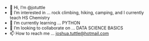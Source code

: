 - 👋 Hi, I’m @jotuttle
- 👀 I’m interested in ... rock climbing, hiking, camping, and I currently teach HS Chemistry
- 🌱 I’m currently learning ... PYTHON
- 💞️ I’m looking to collaborate on ... DATA SCIENCE BASICS
- 📫 How to reach me ... joshua.tuttle@hotmail.com

<!---
jotuttle/jotuttle is a ✨ special ✨ repository because its `README.md` (this file) appears on your GitHub profile.
You can click the Preview link to take a look at your changes.
--->
